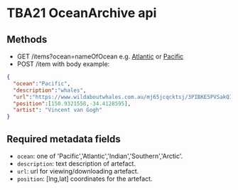 # TBA21 OceanArchive api

## Methods
* GET /items?ocean=nameOfOcean e.g. [Atlantic](https://4xgacg5y8f.execute-api.eu-central-1.amazonaws.com/prod/items?ocean=Atlantic) or [Pacific](https://4xgacg5y8f.execute-api.eu-central-1.amazonaws.com/prod/items?ocean=Pacific)
* POST /item with body example:
```json
{
  "ocean":"Pacific",
  "description":"whales",
  "url":"https://www.wildaboutwhales.com.au/mj65jcqcktsj/3PIBKE5PVSakQIuGcUimgi/cc089697dfb65e8b2296493498128bdc/moonshadow-cruises-656x388.jpg",
  "position":[150.9321558,-34.4128595],
  "artist": "Vincent van Gogh"
}
```
## Required metadata fields
* `ocean`: one of 'Pacific','Atlantic','Indian','Southern','Arctic'.
* `description`: text description of artefact.
* `url`: url for viewing/downloading artefact.
* `position`: [lng,lat] coordinates for the artefact.
